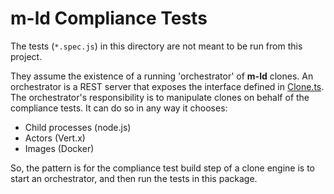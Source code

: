# **m-ld** Compliance Tests
The tests (`*.spec.js`) in this directory are not meant to be run from this
project.

They assume the existence of a running 'orchestrator' of **m-ld** clones. An
orchestrator is a REST server that exposes the interface defined in
[Clone.ts](../src/Clone.ts). The orchestrator's responsibility is to manipulate
clones on behalf of the compliance tests. It can do so in any way it chooses:
* Child processes (node.js)
* Actors (Vert.x)
* Images (Docker)

So, the pattern is for the compliance test build step of a clone engine is to
start an orchestrator, and then run the tests in this package.
